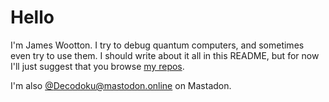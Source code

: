 # Hello

I'm James Wootton. I try to debug quantum computers, and sometimes even try to use them. I should write about it all in this README, but for now I'll just suggest that you browse [my repos](https://github.com/quantumjim?tab=repositories).

I'm also <a rel="me" href="https://mastodon.online/@Decodoku">@Decodoku@mastodon.online</a> on Mastadon.
